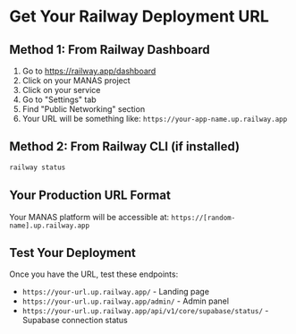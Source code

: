 # Get Your Railway Deployment URL

## Method 1: From Railway Dashboard
1. Go to https://railway.app/dashboard
2. Click on your MANAS project
3. Click on your service
4. Go to "Settings" tab
5. Find "Public Networking" section
6. Your URL will be something like: `https://your-app-name.up.railway.app`

## Method 2: From Railway CLI (if installed)
```bash
railway status
```

## Your Production URL Format
Your MANAS platform will be accessible at:
`https://[random-name].up.railway.app`

## Test Your Deployment
Once you have the URL, test these endpoints:
- `https://your-url.up.railway.app/` - Landing page
- `https://your-url.up.railway.app/admin/` - Admin panel
- `https://your-url.up.railway.app/api/v1/core/supabase/status/` - Supabase connection status